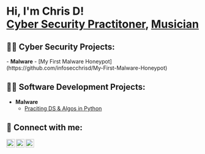 <h1>Hi, I'm Chris D! <br/>
<a href="https://www.linkedin.com/in/joshmadakor/">Cyber Security Practitoner</a>, <a href="https://raintownseers.bandcamp.com/album/love-loss-home">Musician</a></h1>

<h2>👨‍💻 Cyber Security Projects:</h2>
- <b>Malware</b>
  - [My First Malware Honeypot](https://github.com/infosecchrisd/My-First-Malware-Honeypot)

  <h2>👨‍💻 Software Development Projects:</h2>

- <b>Malware</b>
  - [Praciting DS & Algos in Python](https://github.com/joshmadakor1/Algorithms-Practice)

<h2> 🤳 Connect with me:</h2>

[<img align="left" alt="Chris D | Linkedin" width="22px" src="https://cdn.jsdelivr.net/npm/simple-icons@11.10.0/icons/linkedin.svg" />][linkedin]
[<img align="left" alt="Chris D | Linktree" width="22px" src="https://cdn.jsdelivr.net/npm/simple-icons@11.10.0/icons/linktree.svg" />][linktree]
[<img align="left" alt="Chris D | Twitter" width="22px" src="https://cdn.jsdelivr.net/npm/simple-icons@11.10.0/icons/twitter.svg" />][twitter]

[linkedin]: https://linkedin.com/in/infosecchrisd
[linktree]: https://linktr.ee/infosecchrisd
[twitter]: https://twitter.com/infosecchrisd

